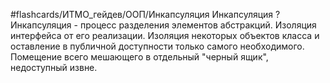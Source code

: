 #flashcards/ИТМО_гейдев/ООП/Инкапсуляция
Инкапсуляция
?
Инкапсуляция - процесс разделения элементов абстракций.
Изоляция интерфейса от его реализации.
Изоляция некоторых объектов класса и оставление в публичной доступности только самого необходимого. Помещение всего мешающего в отдельный "черный ящик", недоступный извне.
